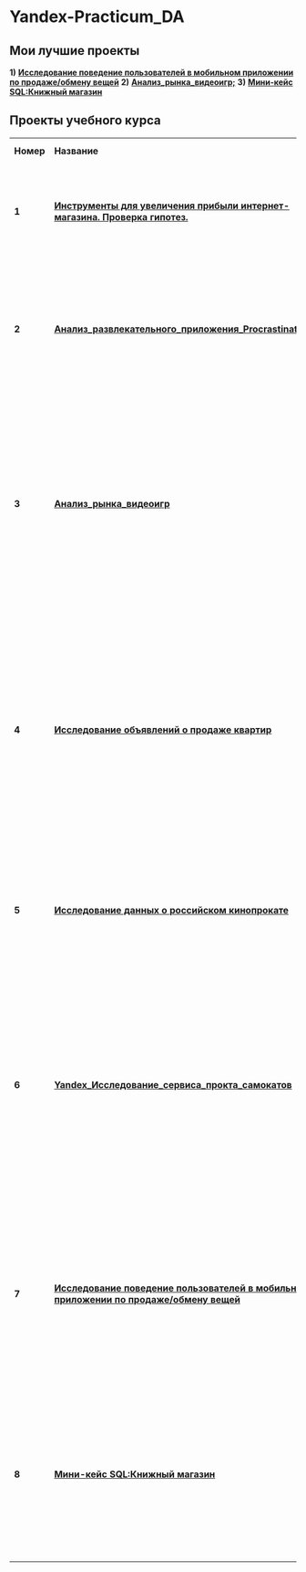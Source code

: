 # Yandex-Practicum_DA
## <b>Мои лучшие проекты</b></a>
<td><b>1)</b></td>
<a href="https://github.com/m-dergacheva/Yandex-Practicum_DA/blob/main/%D0%98%D1%81%D1%81%D0%BB%D0%B5%D0%B4%D0%BE%D0%B2%D0%B0%D0%BD%D0%B8%D0%B5_%D0%BF%D0%BE%D0%B2%D0%B5%D0%B4%D0%B5%D0%BD%D0%B8%D0%B5_%D0%BF%D0%BE%D0%BB%D1%8C%D0%B7%D0%BE%D0%B2%D0%B0%D1%82%D0%B5%D0%BB%D0%B5%D0%B9_%D0%B2_%D0%BC%D0%BE%D0%B1%D0%B8%D0%BB%D1%8C%D0%BD%D0%BE%D0%BC_%D0%BF%D1%80%D0%B8%D0%BB%D0%BE%D0%B6%D0%B5%D0%BD%D0%B8%D0%B8_%D0%BF%D0%BE_%D0%BF%D1%80%D0%BE%D0%B4%D0%B0%D0%B6%D0%B5_%D0%BE%D0%B1%D0%BC%D0%B5%D0%BD%D1%83_%D0%B2%D0%B5%D1%89%D0%B5%D0%B9.ipynb" target="_blank"><b>Исследование поведение пользователей в мобильном приложении по продаже/обмену вещей</b></a>
<tr>
<td><b>2)</b></td>
<a href="https://github.com/m-dergacheva/Yandex-Practicum_DA/blob/main/Yandex_%D0%90%D0%BD%D0%B0%D0%BB%D0%B8%D0%B7_%D1%80%D1%8B%D0%BD%D0%BA%D0%B0_%D0%B2%D0%B8%D0%B4%D0%B5%D0%BE%D0%B8%D0%B3%D1%80.ipynb" target="_blank"><b>Анализ_рынка_видеоигр;</b></a>
<td><b>3)</b></td> 
<a href="https://github.com/m-dergacheva/Yandex-Practicum_DA/blob/main/SQL_%D0%9A%D0%BD%D0%B8%D0%B6%D0%BD%D1%8B%D0%B9_%D0%BC%D0%B0%D0%B3%D0%B0%D0%B7%D0%B8%D0%BD.ipynb" target="_blank"><b>Мини-кейс SQL:Книжный магазин</b></a>
<tr>

## <b>Проекты учебного курса</b></a>

<table>
<tr>
<td><b>Номер</b></td>
<td><b>Название</b></td>
<td><b>Описание проекта</b></td>
<td><b>Используемые инструменты</b></td>
<tr>
<td><b>1</b></td>
<td><a href="https://github.com/m-dergacheva/Yandex-Practicum_DA/blob/main/Yandex_%D0%90%D0%BD%D0%B0%D0%BB%D0%B8%D0%B7_%D0%BF%D1%83%D1%82%D0%B5%D0%B9_%D1%83%D0%B2%D0%B5%D0%BB%D0%B8%D1%87%D0%B5%D0%BD%D0%B8%D1%8F_%D0%BF%D1%80%D0%B8%D0%B1%D1%8B%D0%BB%D0%B8_%D0%B8%D0%BD%D1%82%D0%B5%D1%80%D0%BD%D0%B5%D1%82_%D0%BC%D0%B0%D0%B3%D0%B0%D0%B7%D0%B8%D0%BD%D0%B0.ipynb" target="_blank"><b>Инструменты для увеличения прибыли интернет-магазина. Проверка гипотез.</b></a></td>
<td>Вместе с Отделом маркетинга был подготовлен список гипотез для увеличения выручки.Приоритизировать гипотезы, запустить A/B-тест и проанализировать результаты. </td>
<td><b>pandas, seaborn ,matplotlib,plotly, scipy, A/B-тестирование</b>
<tr>
  
<td> <b>2</b></td>
<td><a href="https://github.com/m-dergacheva/Yandex-Practicum_DA/blob/main/Yandex_%D0%90%D0%BD%D0%B0%D0%BB%D0%B8%D0%B7_%D1%80%D0%B0%D0%B7%D0%B2%D0%BB%D0%B5%D0%BA%D0%B0%D1%82%D0%B5%D0%BB%D1%8C%D0%BD%D0%BE%D0%B3%D0%BE_%D0%BF%D1%80%D0%B8%D0%BB%D0%BE%D0%B6%D0%B5%D0%BD%D0%B8%D1%8F_Procrastinate_Pro%2B.ipynb" target="_blank"><b>Анализ_развлекательного_приложения_Procrastinate_Pro+</b></a></td>
<td>Procrastinate Pro+ - развлекательное приложение. Несмотря на огромные вложения в рекламу, последние несколько месяцев компания терпит убытки. Необходимо провести анализ для определения факторов способствущие оттоку клиентов и окупаемости рекламы</td>
<td><b>pandas, seaborn ,matplotlib,plotly, numpy</b>
<tr>

<td> <b>3</b></td>
<td><a href="https://github.com/m-dergacheva/Yandex-Practicum_DA/blob/main/Yandex_%D0%90%D0%BD%D0%B0%D0%BB%D0%B8%D0%B7_%D1%80%D1%8B%D0%BD%D0%BA%D0%B0_%D0%B2%D0%B8%D0%B4%D0%B5%D0%BE%D0%B8%D0%B3%D1%80.ipynb" target="_blank"><b>Анализ_рынка_видеоигр</b></a></td>
<td>Интернет-магазин «Стримчик», который продаёт по всему миру компьютерные игры. Из открытых источников доступны исторические данные о продажах игр, оценки пользователей и экспертов, жанры и платформы (например, Xbox или PlayStation). Необходимо выявить определяющие успешность игры закономерности. Это позволит сделать ставку на потенциально популярный продукт и спланировать рекламные кампании.</td>
<td></b>pandas, seaborn ,matplotlib,plotly, numpy</b></td>

<tr>
<td> <b>4</b></td>
<td><a href="https://github.com/m-dergacheva/Yandex-Practicum_DA/blob/main/Yandex_%D0%90%D0%BD%D0%B0%D0%BB%D0%B8%D0%B7_%D1%80%D1%8B%D0%BD%D0%BA%D0%B0_%D0%BD%D0%B5%D0%B4%D0%B2%D0%B8%D0%B6%D0%B8%D0%BC%D0%BE%D1%81%D1%82%D0%B8.ipynb" target="_blank"><b>Исследование объявлений о продаже квартир</b></td>
<td>Имеются данные сервиса Яндекс.Недвижимость — архив объявлений о продаже квартир в Санкт-Петербурге и соседних населённых пунктов за несколько лет. Нужно определить рыночную стоимость объектов недвижимости. Задача — определить набор параметров имеющие связь/влияние на определение рыночной стоимости недвижимости. Это позволит построить автоматизированную систему: она отследит аномалии и мошенническую деятельность.</td>
<td><b>pandas, matplotlib</b></td>

<tr>
<td> <b>5</b></td>
<td><a href="https://github.com/m-dergacheva/Yandex-Practicum_DA/blob/main/Yandex_%D0%98%D1%81%D1%81%D0%BB%D0%B5%D0%B4%D0%BE%D0%B2%D0%B0%D0%BD%D0%B8%D0%B5_%D1%80%D1%8B%D0%BD%D0%BA%D0%B0_%D0%BA%D0%B8%D0%BD%D0%BE%D0%BF%D1%80%D0%BE%D0%BA%D0%B0%D1%82%D0%B0.ipynb" target="_blank"><b>Исследование данных о российском кинопрокате</b></a></td>
<td>Набор данных содержит информацию о прокатных удостоверениях, сборах и государственной поддержке фильмов, а также информацию с сайта КиноПоиск. Нужно изучить рынок российского кинопроката и выявить текущие тренды
<td>pandas, matplotlib, seaborn</td>
<tr>

<td> <b>6</b></td>
<td><a href="https://github.com/m-dergacheva/Yandex-Practicum_DA/blob/main/Yandex_%D0%98%D1%81%D1%81%D0%BB%D0%B5%D0%B4%D0%BE%D0%B2%D0%B0%D0%BD%D0%B8%D0%B5_%D1%81%D0%B5%D1%80%D0%B2%D0%B8%D1%81%D0%B0_%D0%BF%D1%80%D0%BE%D0%BA%D1%82%D0%B0_%D1%81%D0%B0%D0%BC%D0%BE%D0%BA%D0%B0%D1%82%D0%BE%D0%B2.ipynb"><b>Yandex_Исследование_сервиса_прокта_самокатов</b></a></td>
<td>
Были переданы данные о некоторых пользователях из нескольких городов, а также об их поездках. Проанализируйте данные и проверьте некоторые гипотезы, которые могут помочь бизнесу вырасти. Чтобы совершать поездки по городу, пользователи сервиса GoFast пользуются мобильным приложением. Сервисом можно пользоваться: без подписки или с подпиской Ultra
Цель исследования: Продакт-менеджеры сервиса хотят увеличить количество пользователей с подпиской.</td>
<td>pandas, seaborn ,matplotlib,plotly, numpy, scipy</td>
<tr>

<td> <b>7</b></td>
<td><a href="https://github.com/m-dergacheva/Yandex-Practicum_DA/blob/main/Yandex_%D0%9C%D0%BE%D0%B1%D0%B8%D0%BB%D1%8C%D0%BD%D1%8B%D0%B5_%D0%BF%D1%80%D0%B8%D0%BB%D0%BE%D0%B6%D0%B5%D0%BD%D0%B8%D1%8F.ipynb"><b>Исследование поведение пользователей в мобильном приложении по продаже/обмену вещей</b></a></td>
<td>Представлены данные о сессиях пользователей, которые пользовались мобильным приложением по продаже вещей. В рамках данного исследования необходимо найти популярный сценарий, который приводит к целевому действию (просмотра контактов), а также оценить, какие действия чаще совершают те пользователи, которые просматривают контакты. </td>
<td>pandas, seaborn ,matplotlib,plotly, numpy, scipy, tqdm </td>
<tr>

<td> <b>8</b></td>
<td><a href="https://github.com/m-dergacheva/Yandex-Practicum_DA/blob/main/SQL_%D0%9A%D0%BD%D0%B8%D0%B6%D0%BD%D1%8B%D0%B9_%D0%BC%D0%B0%D0%B3%D0%B0%D0%B7%D0%B8%D0%BD.ipynb"><b>Мини-кейс SQL:Книжный магазин</b></a></td>
<td>Компания решила быть на волне и купила крупный сервис для чтения книг по подписке. Ваша первая задача как аналитика — проанализировать базу данных. В ней — информация о книгах, издательствах, авторах, а также пользовательские обзоры книг. Цель: обозначить паттерны, чтобы сформулировать ценностное предложение для нового продукта. </td>
<td>SQL </td>
<tr>
  
</table>
<br/><br/>

